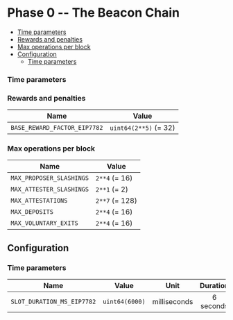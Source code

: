 # Phase 0 -- The Beacon Chain

<!-- mdformat-toc start --slug=github --no-anchors --maxlevel=6 --minlevel=2 -->

- [Time parameters](#time-parameters)
- [Rewards and penalties](#rewards-and-penalties)
- [Max operations per block](#max-operations-per-block)
- [Configuration](#configuration)
  - [Time parameters](#time-parameters-1)

<!-- mdformat-toc end -->

### Time parameters

### Rewards and penalties

| Name | Value |
| ---------------------------------- | ------------------------------ |
| `BASE_REWARD_FACTOR_EIP7782` | `uint64(2**5)` (= 32) |

### Max operations per block

| Name | Value |
| ------------------------ | -------------- |
| `MAX_PROPOSER_SLASHINGS` | `2**4` (= 16) |
| `MAX_ATTESTER_SLASHINGS` | `2**1` (= 2) |
| `MAX_ATTESTATIONS` | `2**7` (= 128) |
| `MAX_DEPOSITS` | `2**4` (= 16) |
| `MAX_VOLUNTARY_EXITS` | `2**4` (= 16) |

## Configuration

### Time parameters

| Name | Value | Unit | Duration |
| ------------------------------------- | ------------------------- | :----------: | :--------: |
| `SLOT_DURATION_MS_EIP7782` | `uint64(6000)` | milliseconds | 6 seconds |
